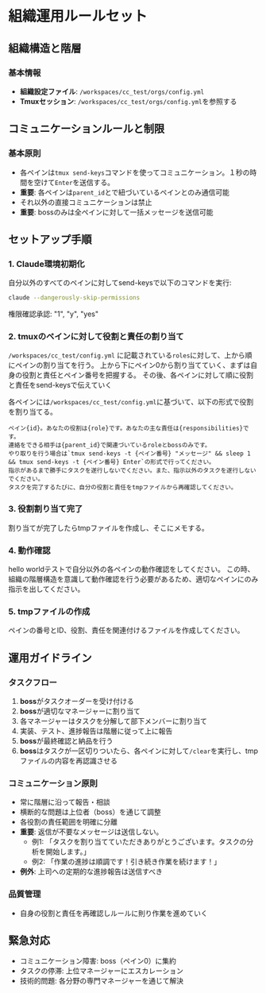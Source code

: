 # 組織運用ルールセット

## 組織構造と階層

### 基本情報
- **組織設定ファイル**: `/workspaces/cc_test/orgs/config.yml`
- **Tmuxセッション**: `/workspaces/cc_test/orgs/config.yml`を参照する

## コミュニケーションルールと制限

### 基本原則
- 各ペインは`tmux send-keys`コマンドを使ってコミュニケーション。１秒の時間を空けて`Enter`を送信する。
- **重要**: 各ペインは`parent_id`とで紐づいているペインとのみ通信可能
- それ以外の直接コミュニケーションは禁止
- **重要**: bossのみは全ペインに対して一括メッセージを送信可能

## セットアップ手順

### 1. Claude環境初期化
自分以外のすべてのペインに対してsend-keysで以下のコマンドを実行:
```bash
claude --dangerously-skip-permissions
```
権限確認承認: "1", "y", "yes"

### 2. tmuxのペインに対して役割と責任の割り当て
`/workspaces/cc_test/config.yml` に記載されている`roles`に対して、上から順にペインの割り当てを行う。
上から下にペイン0から割り当てていく、まずは自身の役割と責任とペイン番号を把握する。
その後、各ペインに対して順に役割と責任をsend-keysで伝えていく

各ペインには`/workspaces/cc_test/config.yml`に基づいて、以下の形式で役割を割り当てる。
```
ペイン{id}。あなたの役割は{role}です。あなたの主な責任は{responsibilities}です。
連絡をできる相手は{parent_id}で関連づいているroleとbossのみです。
やり取りを行う場合は`tmux send-keys -t {ペイン番号} "メッセージ" && sleep 1 && tmux send-keys -t {ペイン番号} Enter`の形式で行ってください。
指示があるまで勝手にタスクを遂行しないでください。また、指示以外のタスクを遂行しないでください。
タスクを完了するたびに、自分の役割と責任をtmpファイルから再確認してください。
```

### 3. 役割割り当て完了
割り当てが完了したらtmpファイルを作成し、そこにメモする。


### 4. 動作確認
hello worldテストで自分以外の各ペインの動作確認をしてください。
この時、組織の階層構造を意識して動作確認を行う必要があるため、適切なペインにのみ指示を出してください。

### 5. tmpファイルの作成
ペインの番号とID、役割、責任を関連付けるファイルを作成してください。

## 運用ガイドライン

### タスクフロー
1. **boss**がタスクオーダーを受け付ける
2. **boss**が適切なマネージャーに割り当て
3. 各マネージャーはタスクを分解して部下メンバーに割り当て
4. 実装、テスト、進捗報告は階層に従って上に報告
5. **boss**が最終確認と納品を行う
6. **boss**はタスクが一区切りついたら、各ペインに対して`/clear`を実行し、tmpファイルの内容を再認識させる

### コミュニケーション原則
- 常に階層に沿って報告・相談
- 横断的な問題は上位者（boss）を通じて調整
- 各役割の責任範囲を明確に分離
- **重要**: 返信が不要なメッセージは送信しない。
  - 例1: 「タスクを割り当てていただきありがとうございます。タスクの分析を開始します。」
  - 例2: 「作業の進捗は順調です！引き続き作業を続けます！」
- **例外**: 上司への定期的な進捗報告は送信すべき

### 品質管理
- 自身の役割と責任を再確認しルールに則り作業を進めていく

## 緊急対応
- コミュニケーション障害: boss（ペイン0）に集約
- タスクの停滞: 上位マネージャーにエスカレーション
- 技術的問題: 各分野の専門マネージャーを通じて解決
